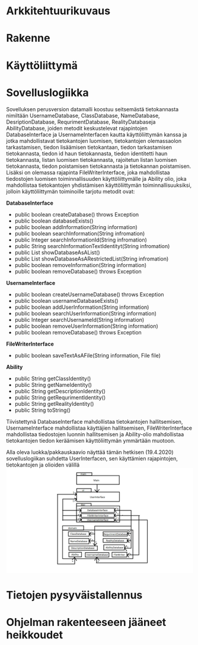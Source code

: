 # Arkkitehtuurikuvaus

# Rakenne 

# Käyttöliittymä

# Sovelluslogiikka

Sovelluksen perusversion datamalli koostuu seitsemästä tietokannasta nimiltään UsernameDatabase, ClassDatabase, NameDatabase, DesriptionDatabase, RequrimentDatabase, RealityDatabaseja AbilityDatabase, joiden metodit keskustelevat rajapintojen DatabaseInterface ja UsernameInterfacen kautta käyttöliittymän kanssa ja jotka mahdollistavat tietokantojen luomisen, tietokantojen olemassaolon tarkastamisen, tiedon lisäämisen tietokantaan, tiedon tarkastamisen tietokannasta, tiedon id haun tietokannasta, tiedon identitetti haun tietokannasta, listan luomisen tietokannasta, rajoitetun listan luomisen tietokannasta, tiedon poistamisen tietokannasta ja tietokannan poistamisen. Lisäksi on olemassa rajapinta FileWriterInterface, joka mahdollistaa tiedostojen luomisen toiminnallisuuden käyttöliittymälle ja Ability olio, joka mahdollistaa tietokantojen yhdistämisen käyttöliittymän toiminnallisuuksiksi, jolloin käyttöliittymän toiminoille tarjotu metodit ovat:

**DatabaseInterface**

- public boolean createDatabase() throws Exception
- public boolean databaseExists()
- public boolean addInformation(String information)
- public boolean searchInformation(String infromation)
- public Integer searchInformationId(String infromation)
- public String searchInformationTextIdentityt(String infromation)
- public List<String> showDatabaseAsAList()
- public List<String> showDatabaseAsARestrictedList(String infromation)
- public boolean removeInformation(String information)
- public boolean removeDatabase() throws Exception

**UsernameInterface**

- public boolean createUsernameDatabase() throws Exception
- public boolean usernameDatabaseExists()
- public boolean addUserInformation(String information)
- public boolean searchUserInformation(String information)
-  public Integer searchUsernameId(String information)
- public boolean removeUserInformation(String information)
- public boolean removeDatabase() throws Exception

**FileWriterInterface**

- public boolean saveTextAsAFile(String information, File file)

**Ability**

- public String getClassIdentity()
- public String getNameIdentity()
- public String getDescriptionIdentity()
- public String getRequrimentIdentity()
- public String getRealityIdentity()
- public String toString()

Tiivistettynä DatabaseInterface mahdollistaa tietokantojen hallitsemisen, UsernameInterface mahdollistaa käyttäjien hallitsemisen, FileWriterInterface mahdollistaa tiedostojen luonnin hallitsemisen ja Ability-olio mahdollistaa tietokantojen tiedon keräämisen käyttöliittymän ymmärtään muotoon.

Alla oleva luokka/pakkauskaavio näyttää tämän hetkisen (19.4.2020) sovelluslogiikan suhdetta UserInterfacen, sen käyttämien rajapintojen, tietokantojen ja olioiden välillä
![alt text](https://github.com/K123AsJ0k1/ot-harjoitustyo/blob/master/dokumentointi/kuvat/Pakkauskaavio.png)

# Tietojen pysyväistallennus

# Ohjelman rakenteeseen jääneet heikkoudet
